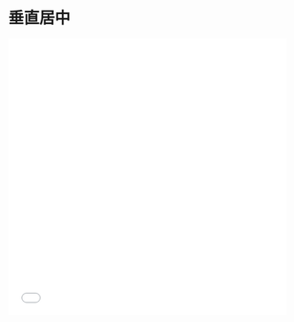 # 垂直居中


<iframe width="100%" height="500" src="//jsrun.net/8PpKp/embedded/all/light/" allowfullscreen="allowfullscreen" frameborder="0"></iframe>